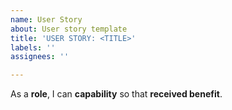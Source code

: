 ```yaml
---
name: User Story
about: User story template
title: 'USER STORY: <TITLE>'
labels: ''
assignees: ''

---
```


As a **role**, I can **capability** so that **received benefit**.
